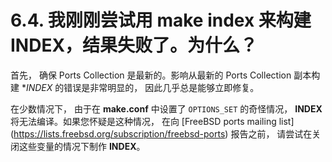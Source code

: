 # 6.4. 我刚刚尝试用 make index 来构建 INDEX，结果失败了。为什么？

首先， 确保 Ports Collection 是最新的。影响从最新的 Ports Collection 副本构建 **INDEX* 的错误是非常明显的， 因此几乎总是能够立即修复。

在少数情况下， 由于在 **make.conf** 中设置了 `OPTIONS_SET` 的奇怪情况， **INDEX** 将无法编译。如果您怀疑是这种情况， 在向 [FreeBSD ports mailing list] (https://lists.freebsd.org/subscription/freebsd-ports) 报告之前， 请尝试在关闭这些变量的情况下制作 **INDEX**。
